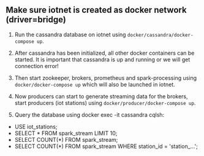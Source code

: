 ## Make sure iotnet is created as docker network (driver=bridge)

1. Run the cassandra database on iotnet using `docker/cassandra/docker-compose up`.

2. After cassandra has been initialized, all other docker containers can be started. It is important that cassandra is up and running or we will get connection error!

3. Then start zookeeper, brokers, prometheus and spark-processing using `docker/docker-compose up` which will also be launched in iotnet.

4. Now producers can start to generate streaming data for the brokers, start producers (iot stations) using `docker/producer/docker-compose up`.

5. Query the database using docker exec -it cassandra cqlsh:
- USE iot_stations;
- SELECT * FROM spark_stream LIMIT 10;
- SELECT COUNT(*) FROM spark_stream;
- SELECT COUNT(*) FROM spark_stream WHERE station_id = 'station_...';